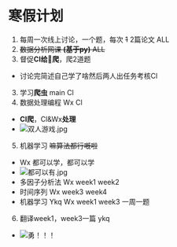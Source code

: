 # 寒假计划
1. 每周一次线上讨论，一个题，每次 ~~1~~ 2篇论文         ALL
2. ~~数据分析网课 **(基于py)** ALL~~
2. 督促**Cl给👴爬**，爬2道题
  - 讨论完简述自己学了啥然后两人出任务考核Cl
3. 学习**爬虫**    main Cl
4. 数据处理编程 Wx Cl
  - **Cl爬**，Cl&Wx**处理**
  - ![双人游戏.jpg](https://i.loli.net/2020/01/10/QZlxvB3StwXYkdJ.png)
5. 机器学习 ~~嘛算法都行嘅啦~~ 
  - Wx 都可以学，都可以学
  - ![都可以有.jpg](https://i.loli.net/2020/01/10/yqBvNnQbMDgd9lr.png)
  - 多因子分析法 Wx week1 week2
  - 时间序列 Wx week3 week4
  - 机器学习 Ykq Wx week1 week3 一周一题
6. 翻译week1，week3一篇 ykq
  - ![勇！！！](https://i.loli.net/2020/01/10/tGhzKLYbn8DBWFc.png)
